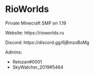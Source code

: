<h1>RioWorlds</h1>
<p>Private Minecraft SMP on 1.19</p>
<p>Website: https://rioworlds.ru</p>
<p>Discord: https://discord.gg/6jBmzxBsMg</p>
Admins:
<ul>
<li>Relozan#0001</li>
<li>SkyWatcher_2019#5464</li>
<ul>
